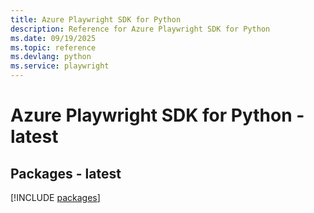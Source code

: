 ```yaml
---
title: Azure Playwright SDK for Python
description: Reference for Azure Playwright SDK for Python
ms.date: 09/19/2025
ms.topic: reference
ms.devlang: python
ms.service: playwright
---
```

# Azure Playwright SDK for Python - latest
## Packages - latest
[!INCLUDE [packages](playwright-index.md)]